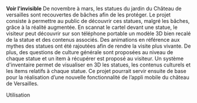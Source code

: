 **Voir l'invisible**
De novembre à mars, les statues du jardin du Château de versailles sont recouvertes de bâches afin de les protéger. Le projet consiste à
permettre au public de découvrir ces statues, malgré les bâches, grâce à la réalité augmentée. En scannat le cartel devant une statue, le 
visiteur peut découvrir sur son téléphone portable un modèle 3D bien recalé de la statue et des contenus associés. Des animations en 
référence aux mythes des statues ont été rajoutées afin de rendre la visite plus vivante. De plus, des questions de culture générale sont 
proposées au niveau de chaque statue et un item à récupérer est proposé au visiteur. Un système d'inventaire permet de visualiser en 3D les 
statues, les contenus culturels et les items relatifs à chaque statue. Ce projet pourrait servir ensuite de base pour la réalisation d’une 
nouvelle fonctionnalité de l’appli mobile du château de Versailles. 

Utilisation
